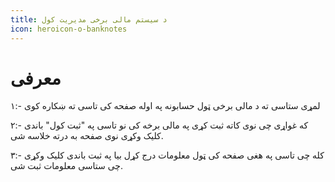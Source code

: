 ```yaml
---
title: د سیستم مالی برخی مدیریت کول
icon: heroicon-o-banknotes
---
```


# معرفی

۱:- لمړی ستاسی ته د مالی برخی ټول حسابونه په اوله صفحه کی تاسی ته ښکاره کوی

۲:- که غواړی چی نوی کاته ثبت کړی په مالی برخه کی نو تاسی په "ثبت کول" باندی کلیک وکړی نوی صفحه به درته خلاسه شی.

۳:- کله چی تاسی په هغی صفحه کی ټول معلومات درج کړل بیا په ثبت باندی کلیک وکړی چی ستاسی معلومات ثبت شی.
